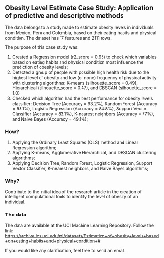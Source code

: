 ## **Obesity Level Estimate Case Study: Application of predictive and descriptive methods**

The data belongs to a study made to estimate obesity levels in individuals from Mexico, Peru and Colombia, based on their eating habits and physical condition. The dataset has 17 features and 2111 rows.

The purpose of this case study was:

1. Created a Regression model (r2_score = 0.95) to check which variables based on eating habits and physical condition most influence the prediction of obesity levels;
2. Detected a group of people with possible high health risk due to the highest level of obesity and low (or none) frequency of physical activity with clustering algorithms: K-means (silhouette_score = 0.49), Hierarchical (silhouette_score = 0.47), and DBSCAN (silhouette_score = 1.0);
3. Checked which algorithm had the best performance for obesity levels classifier: Decision Tree (Accuracy = 93.2%), Random Forest (Accuracy = 93.1%), Logistic Regression (Accuracy = 84.8%), Support Vector Classifier (Accuracy = 83.1%), K-nearest neighbors (Accuracy = 77%), and Naive Bayes (Accuracy = 49.1%);

### **How?**

1. Applying the Ordinary Least Squares (OLS) method and Linear Regression algorithm;
2. Applying K-means, Agglomerative Hierarchical, and DBSCAN clustering algorithms;
3. Applying Decision Tree, Random Forest, Logistic Regression, Support Vector Classifier, K-nearest neighbors, and Naive Bayes algorithms;

### **Why?**

Contribute to the initial idea of the research article in the creation of intelligent computational tools to identify the level of obesity of an individual.

### **The data**

The data are available at the UCI Machine Learning Repository. Follow the link:  
https://archive.ics.uci.edu/ml/datasets/Estimation+of+obesity+levels+based+on+eating+habits+and+physical+condition+#

If you would like any clarification, feel free to send an email.